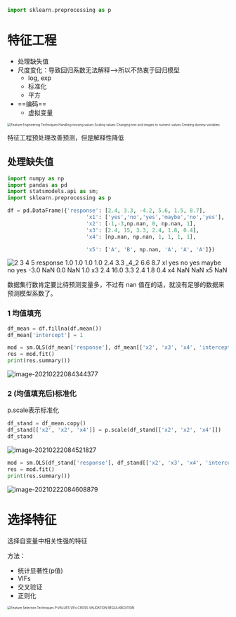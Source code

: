 ```python
import sklearn.preprocessing as p
```

# 特征工程

- 处理缺失值
- 尺度变化：导致回归系数无法解释——>所以不热衷于回归模型
  - log, exp
  - 标准化
  - 平方
- ==编码==
  - 虚拟变量

<img src="https://cdn.jsdelivr.net/gh/DaiDuncan/PicUploader/img/20210222083039.png" alt="Feature Engineering  Techniques  Handling missing values  Scaling values  Changing text and images  to numeric values  Creating dummy variables " style="zoom:50%;" />



特征工程预处理改善预测，但是解释性降低



## 处理缺失值

```python
import numpy as np
import pandas as pd
import statsmodels.api as sm;
import sklearn.preprocessing as p

df = pd.DataFrame({'response': [2.4, 3.3, -4.2, 5.6, 1.5, 8.7], 
                         'x1': ['yes','no','yes','maybe','no','yes'],
                         'x2': [-1,-3,np.nan, 0, np.nan, 1],
                         'x3': [2.4, 15, 3.3, 2.4, 1.8, 0.4],
                         'x4': [np.nan, np.nan, 1, 1, 1, 1],

                         'x5': ['A', 'B', np.nan, 'A', 'A', 'A']})
```

![2  3  4  5  response  1.0  1.0  1.0  1.0  2.4  3.3  _4_2  6.6  8.7  xl  yes  no  yes  maybe  no  yes  -3.0  NaN  0.0  NaN  1.0  x3  2.4  16.0  3.3  2.4  1.8  0.4  x4  NaN  NaN  x5  NaN ](https://cdn.jsdelivr.net/gh/DaiDuncan/PicUploader/img/20210222084127.png)

数据集行数肯定要比待预测变量多，不过有 nan 值在的话，就没有足够的数据来预测模型系数了。



### 1 均值填充

```python
df_mean = df.fillna(df.mean())
df_mean['intercept'] = 1

mod = sm.OLS(df_mean['response'], df_mean[['x2', 'x3', 'x4', 'intercept']])
res = mod.fit()
print(res.summary())
```

<img src="https://cdn.jsdelivr.net/gh/DaiDuncan/PicUploader/img/20210222084344.png" alt="image-20210222084344377"  />



### 2 (均值填充后)标准化

p.scale表示标准化

```python
df_stand = df_mean.copy()
df_stand[['x2', 'x2', 'x4']] = p.scale(df_stand[['x2', 'x2', 'x4']])
df_stand
```

![image-20210222084521827](https://cdn.jsdelivr.net/gh/DaiDuncan/PicUploader/img/20210222084521.png)

```python
mod = sm.OLS(df_stand['response'], df_stand[['x2', 'x3', 'x4', 'intercept']])
res = mod.fit()
print(res.summary())
```

![image-20210222084608879](https://cdn.jsdelivr.net/gh/DaiDuncan/PicUploader/img/20210222084609.png)







# 选择特征

选择自变量中相关性强的特征

方法：

- 统计显著性(p值)
- VIFs
- 交叉验证
- 正则化

<img src="https://cdn.jsdelivr.net/gh/DaiDuncan/PicUploader/img/20210222082559.png" alt="Feature Selection  Techniques  P-VALUES  VlFs  CROSS VALIDATION  REGULARIZATION " style="zoom:50%;" />



